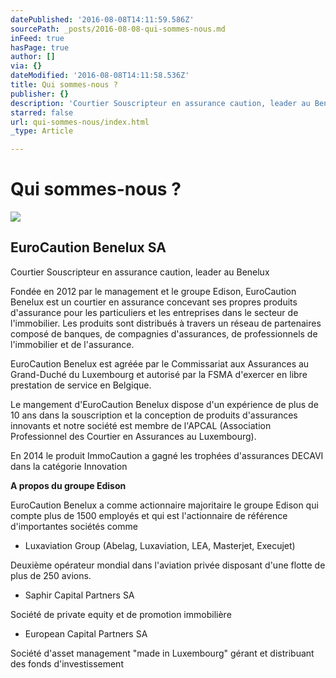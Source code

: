 ```yaml
---
datePublished: '2016-08-08T14:11:59.586Z'
sourcePath: _posts/2016-08-08-qui-sommes-nous.md
inFeed: true
hasPage: true
author: []
via: {}
dateModified: '2016-08-08T14:11:58.536Z'
title: Qui sommes-nous ?
publisher: {}
description: 'Courtier Souscripteur en assurance caution, leader au Benelux'
starred: false
url: qui-sommes-nous/index.html
_type: Article

---
```

# Qui sommes-nous ?
![](https://the-grid-user-content.s3-us-west-2.amazonaws.com/fb6f8955-9d13-4f5d-8adc-180687ca85b2.jpg)

## EuroCaution Benelux SA

Courtier Souscripteur en assurance caution, leader au Benelux

Fondée en 2012 par le management et le groupe Edison, EuroCaution Benelux est un courtier en assurance concevant ses propres produits d'assurance pour les particuliers et les entreprises dans le secteur de l'immobilier. Les produits sont distribués à travers un réseau de partenaires composé de banques, de compagnies d'assurances, de professionnels de l'immobilier et de l'assurance.

EuroCaution Benelux est agréée par le Commissariat aux Assurances au Grand-Duché du Luxembourg et autorisé par la FSMA d'exercer en libre prestation de service en Belgique.

Le mangement d'EuroCaution Benelux dispose d'un expérience de plus de 10 ans dans la souscription et la conception de produits d'assurances innovants et notre société est membre de l'APCAL (Association Professionnel des Courtier en Assurances au Luxembourg).

En 2014 le produit ImmoCaution a gagné les trophées d'assurances DECAVI dans la catégorie Innovation

**A propos du groupe Edison**

EuroCaution Benelux a comme actionnaire majoritaire le groupe Edison qui compte plus de 1500 employés et qui est l'actionnaire de référence d'importantes sociétés comme

* Luxaviation Group (Abelag, Luxaviation, LEA, Masterjet, Execujet)

Deuxième opérateur mondial dans l'aviation privée disposant d'une flotte de plus de 250 avions.

* Saphir Capital Partners SA

Société de private equity et de promotion immobilière

* European Capital Partners SA

Société d'asset management "made in Luxembourg" gérant et distribuant des fonds d'investissement